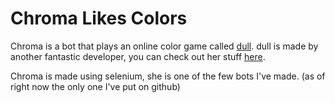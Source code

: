 # Chroma Likes Colors

Chroma is a bot that plays an online color game called [dull](https://jessicaup.github.io/dull/).
dull is made by another fantastic developer, you can check out her stuff [here](https://github.com/jessicaUP).

Chroma is made using selenium, she is one of the few bots I've made. (as of right now the only one I've put on github)
